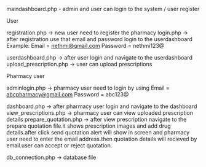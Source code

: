 maindashboard.php - admin and user can login to the system /  user register 

User

registration.php -> new user need to register the pharmacy
login.php -> after registration use that email and password login to the userdashboard
                    Example:
                              Email = nethmi@gmail.com
                              Password = nethmi123@

userdashboard.php -> after user login and navigate to the userdashboard
upload_prescription.php -> user can upload prescriptions


Pharmacy user

adminlogin.php -> pharmacy user need to login by using 
                              Email = abcpharmacy@gmail.com
                              Password = abc123@
                              
dashboard.php -> after pharmacy user login and navigate to the dashboard                              
view_prescriptions.php -> pharmacy user can view uploaded prescription details
prepare_quotation.php -> after view prescription navigate to the prepare quotation file.it shows prescription images and add drug details.after click send quotation alert will show in screen and pharmacy user need to enter the email address.then quotation details will recieved by email.user can accept or reject quotation.
                              
db_connection.php -> database file
